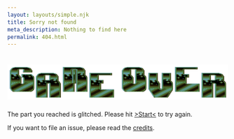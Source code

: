```yaml
---
layout: layouts/simple.njk
title: Sorry not found
meta_description: Nothing to find here
permalink: 404.html
---
```

<h1 class="centered"><img src="/src/img/game_over.png" alt="8Bit Font: Game Over" title="Game Over"></h1>

The part you reached is glitched. Please hit <a href="/">>Start<</a> to try again.

If you want to file an issue, please read the <a href="/credits">credits</a>.
